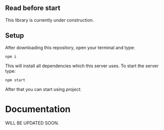 ## Read before start
This library is currently under construction.


## Setup
After downloading this repository, open your terminal and type:
```
npm i
```
This will install all dependencies which this server uses.
To start the server type:
```
npm start
```
After that you can start using *project*.


# Documentation
WILL BE UPDATED SOON.

